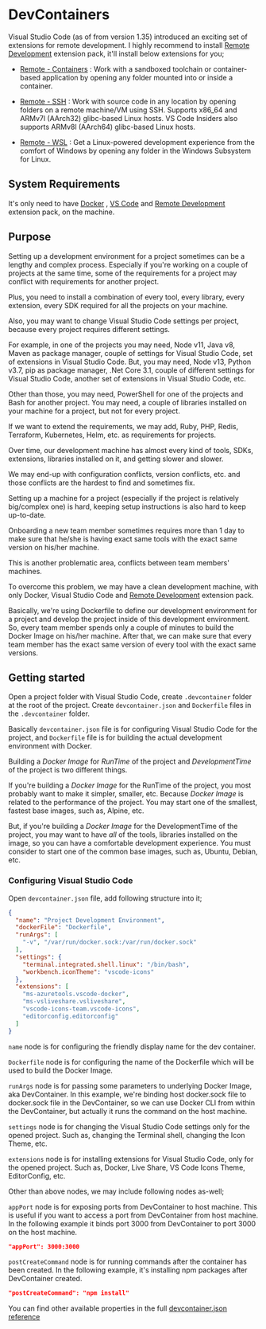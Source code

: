 # DevContainers

Visual Studio Code (as of from version 1.35) introduced an exciting set of extensions for remote development. I highly recommend to install [Remote Development](https://marketplace.visualstudio.com/items?itemName=ms-vscode-remote.vscode-remote-extensionpack) extension pack, it'll install below extensions for you;

* [Remote - Containers](https://aka.ms/vscode-remote/download/containers) : Work with a sandboxed toolchain or container-based application by opening any folder mounted into or inside a container.

* [Remote - SSH](https://aka.ms/vscode-remote/download/ssh) : Work with source code in any location by opening folders on a remote machine/VM using SSH. Supports x86_64 and ARMv7l (AArch32) glibc-based Linux hosts. VS Code Insiders also supports ARMv8l (AArch64) glibc-based Linux hosts.

* [Remote - WSL](https://aka.ms/vscode-remote/download/wsl) : Get a Linux-powered development experience from the comfort of Windows by opening any folder in the Windows Subsystem for Linux.

## System Requirements

It's only need to have [Docker](https://hub.docker.com/?overlay=onboarding) , [VS Code](https://code.visualstudio.com/) and [Remote Development](https://marketplace.visualstudio.com/items?itemName=ms-vscode-remote.vscode-remote-extensionpack) extension pack, on the machine.

## Purpose

Setting up a development environment for a project sometimes can be a lengthy and complex process. Especially if you're working on a couple of projects at the same time, some of the requirements for a project may conflict with requirements for another project.

Plus, you need to install a combination of every tool, every library, every extension, every SDK required for all the projects on your machine.

Also, you may want to change Visual Studio Code settings per project, because every project requires different settings.

For example, in one of the projects you may need, Node v11, Java v8, Maven as package manager, couple of settings for Visual Studio Code, set of extensions in Visual Studio Code. But, you may need, Node v13, Python v3.7, pip as package manager, .Net Core 3.1, couple of different settings for Visual Studio Code, another set of extensions in Visual Studio Code, etc.

Other than those, you may need, PowerShell for one of the projects and Bash for another project. You may need, a couple of libraries installed on your machine for a project, but not for every project.

If we want to extend the requirements, we may add, Ruby, PHP, Redis, Terraform, Kubernetes, Helm, etc. as requirements for projects.

Over time, our development machine has almost every kind of tools, SDKs, extensions, libraries installed on it, and getting slower and slower.

We may end-up with configuration conflicts, version conflicts, etc. and those conflicts are the hardest to find and sometimes fix.

Setting up a machine for a project (especially if the project is relatively big/complex one) is hard, keeping setup instructions is also hard to keep up-to-date.

Onboarding a new team member sometimes requires more than 1 day to make sure that he/she is having exact same tools with the exact same version on his/her machine.

This is another problematic area, conflicts between team members' machines.

To overcome this problem, we may have a clean development machine, with only Docker, Visual Studio Code and [Remote Development](https://marketplace.visualstudio.com/items?itemName=ms-vscode-remote.vscode-remote-extensionpack) extension pack.

Basically, we're using Dockerfile to define our development environment for a project and develop the project inside of this development environment. So, every team member spends only a couple of minutes to build the Docker Image on his/her machine. After that, we can make sure that every team member has the exact same version of every tool with the exact same versions.

## Getting started

Open a project folder with Visual Studio Code, create `.devcontainer` folder at the root of the project. Create `devcontainer.json` and `Dockerfile` files in the `.devcontainer` folder.

Basically `devcontainer.json` file is for configuring Visual Studio Code for the project, and `Dockerfile` file is for building the actual development environment with Docker.

Building a _Docker Image_ for _RunTime_ of the project and _DevelopmentTime_ of the project is two different things.

If you're building a _Docker Image_ for the RunTime of the project, you most probably want to make it simpler, smaller, etc. Because _Docker Image_ is related to the performance of the project. You may start one of the smallest, fastest base images, such as, Alpine, etc.

But, if you're building a _Docker Image_ for the DevelopmentTime of the project, you may want to have _all_ of the tools, libraries installed on the image, so you can have a comfortable development experience. You must consider to start one of the common base images, such as, Ubuntu, Debian, etc.

### Configuring Visual Studio Code

Open `devcontainer.json` file, add following structure into it;

```json
{
  "name": "Project Development Environment",
  "dockerFile": "Dockerfile",
  "runArgs": [
    "-v", "/var/run/docker.sock:/var/run/docker.sock"
  ],
  "settings": {
    "terminal.integrated.shell.linux": "/bin/bash",
    "workbench.iconTheme": "vscode-icons"
  },
  "extensions": [
    "ms-azuretools.vscode-docker",
    "ms-vsliveshare.vsliveshare",
    "vscode-icons-team.vscode-icons",
    "editorconfig.editorconfig"
  ]
}
```

`name` node is for configuring the friendly display name for the dev container.

`Dockerfile` node is for configuring the name of the Dockerfile which will be used to build the Docker Image.

`runArgs` node is for passing some parameters to underlying Docker Image, aka DevContainer. In this example, we're binding host docker.sock file to docker.sock file in the DevContainer, so we can use Docker CLI from within the DevContainer, but actually it runs the command on the host machine.

`settings` node is for changing the Visual Studio Code settings only for the opened project. Such as, changing the Terminal shell, changing the Icon Theme, etc.

`extensions` node is for installing extensions for Visual Studio Code, only for the opened project. Such as, Docker, Live Share, VS Code Icons Theme, EditorConfig, etc.

Other than above nodes, we may include following nodes as-well;

`appPort` node is for exposing ports from DevContainer to host machine. This is useful if you want to access a port from DevContainer from host machine. In the following example it binds port 3000 from DevContainer to port 3000 on the host machine.

```json
"appPort": 3000:3000
```

`postCreateCommand` node is for running commands after the container has been created. In the following example, it's installing npm packages after DevContainer created.

```json
"postCreateCommand": "npm install"
```

You can find other available properties in the full [devcontainer.json reference](https://code.visualstudio.com/docs/remote/containers#_devcontainerjson-reference)

